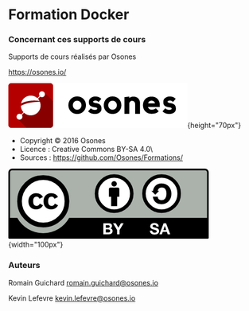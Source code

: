 # Formation Docker

### Concernant ces supports de cours

Supports de cours réalisés par Osones

<https://osones.io/>

![](/images/logo-osones-new.png){height="70px"}

- Copyright © 2016 Osones
- Licence : Creative Commons BY-SA 4.0\
- Sources : <https://github.com/Osones/Formations/>

![](images/licence.png){width="100px"}

### Auteurs

Romain Guichard <romain.guichard@osones.io>

Kevin Lefevre <kevin.lefevre@osones.io>

